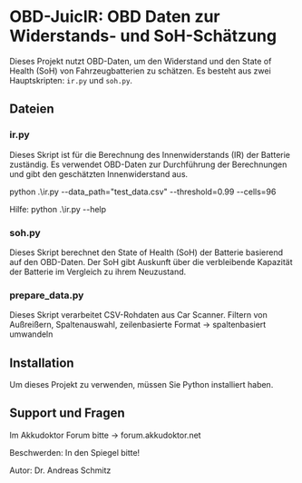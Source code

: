 # OBD-JuicIR: OBD Daten zur Widerstands- und SoH-Schätzung


Dieses Projekt nutzt OBD-Daten, um den Widerstand und den State of Health (SoH) von Fahrzeugbatterien zu schätzen. Es besteht aus zwei Hauptskripten: `ir.py` und `soh.py`.

## Dateien

### ir.py
Dieses Skript ist für die Berechnung des Innenwiderstands (IR) der Batterie zuständig. Es verwendet OBD-Daten zur Durchführung der Berechnungen und gibt den geschätzten Innenwiderstand aus.

python .\ir.py --data_path="test_data.csv" --threshold=0.99 --cells=96

Hilfe: python .\ir.py --help


### soh.py
Dieses Skript berechnet den State of Health (SoH) der Batterie basierend auf den OBD-Daten. Der SoH gibt Auskunft über die verbleibende Kapazität der Batterie im Vergleich zu ihrem Neuzustand.


### prepare_data.py
Dieses Skript verarbeitet CSV-Rohdaten aus Car Scanner. Filtern von Außreißern, Spaltenauswahl, zeilenbasierte Format -> spaltenbasiert umwandeln


## Installation

Um dieses Projekt zu verwenden, müssen Sie Python installiert haben. 


## Support und Fragen
Im Akkudoktor Forum bitte -> forum.akkudoktor.net

Beschwerden: In den Spiegel bitte!

Autor: Dr. Andreas Schmitz
